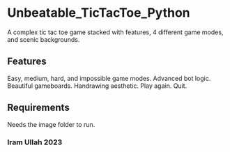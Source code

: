 # Unbeatable_TicTacToe_Python
A complex tic tac toe game stacked with features, 4 different game modes, and scenic backgrounds.
## Features
Easy, medium, hard, and impossible game modes. 
Advanced bot logic. 
Beautiful gameboards. 
Handrawing aesthetic. 
Play again. 
Quit.
## Requirements
Needs the image folder to run.
### Iram Ullah 2023
